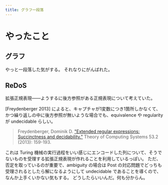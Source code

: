```yaml
---
title: グラフ一段落
---
```


# やったこと

## グラフ

やっと一段落した気がする。
それなりにがんばれた。

## ReDoS

拡張正規表現——ようするに後方参照がある正規表現について考えていた。

\[Freydenberger 2013\] によると、キャプチャが1変数につき1箇所しかなくて、かつ繰り返しの中に後方参照が無いような場合でも、equivalence や regularity が undecidable らしい。

> Freydenberger, Dominik D. ["Extended regular expressions: Succinctness and decidability."](https://core.ac.uk/download/pdf/288369185.pdf) Theory of Computing Systems 53.2 (2013): 159-193.

これは Turing 機械の実行過程をいい感じにエンコードした列について、そうでないものを受理する拡張正規表現が作れることを利用しているっぽい。
ただ、否定を取っているのが重要で、ambiguity の場合は Post の対応問題でどっちも受理されるとしたら解になるようにして undecidable であることを導くので、なんか上手くいかない気もする。
どうしたらいいんだ。何も分からん。
